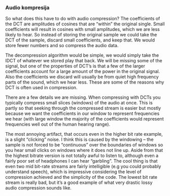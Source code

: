 ### Audio kompresija

So what does this have to do with audio compression? The coefficients of the DCT are amplitudes of cosines that are “within” the original single. Small coefficients will result in cosines with small amplitudes, which we are less likely to hear. So instead of storing the original sample we could take the DCT of the sample, discard small coefficients, and keep that. We would store fewer numbers and so compress the audio data.

The decompression algorithm would be simple, we would simply take the IDCT of whatever we stored play that back. We will be missing some of the signal, but one of the properties of DCT’s is that a few of the larger coefficients account for a large amount of the power in the original signal. Also the coefficients we discard will usually be from quiet high frequency parts of the sound, which we hear less. These are some of the reasons why DCT is often used in compression.

There are a few details we are missing. When compressing with DCTs you typically compress small slices (windows) of the audio at once. This is partly so that seeking through the compressed stream is easier but mostly because we want the coefficients in our window to represent frequencies we hear (with large window the majority of the coefficients would represent frequencies well out of the human hearing range).

The most annoying artifact, that occurs even in the higher bit rate example, is a slight “clicking” noise. I think this is caused by the windowing – the sample is not forced to be “continuous” over the boundaries of windows so you hear small clicks on windows where it does not line up. Aside from that the highest bitrate version is not totally awful to listen to, although even a fairly poor set of headphones I can hear “garbling”. The cool thing is that even two mid bit-rate streams are fairly intelligible (e.g you could probably understand speech), which is impressive considering the level of compression achieved and the simplicity of the code. The lowest bit rate stream is really bad, but it’s a good example of what very drastic lossy audio compression sounds like.

